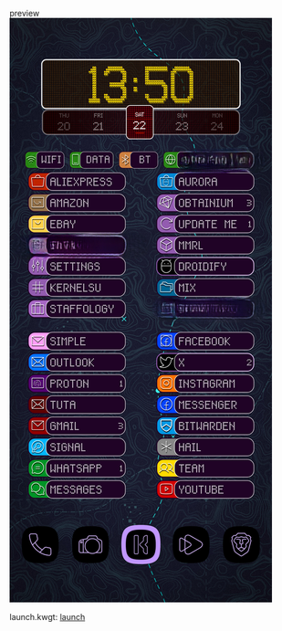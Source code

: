 preview
![preview](<1000029879.png>)

launch.kwgt:
[launch](<Screenshot_20250325-182315_crDroid Home~2.png>)
